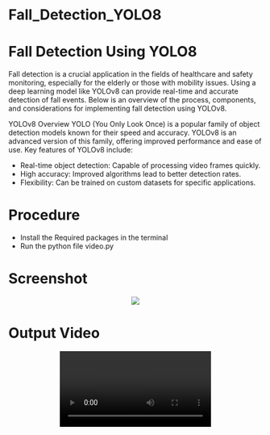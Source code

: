 # Fall_Detection_YOLO8

# Fall Detection Using YOLO8
Fall detection is a crucial application in the fields of healthcare and safety monitoring, especially for the elderly or those with mobility issues. Using a deep learning model like YOLOv8 can provide real-time and accurate detection of fall events. Below is an overview of the process, components, and considerations for implementing fall detection using YOLOv8.

YOLOv8 Overview
YOLO (You Only Look Once) is a popular family of object detection models known for their speed and accuracy. YOLOv8 is an advanced version of this family, offering improved performance and ease of use. Key features of YOLOv8 include:
* Real-time object detection: Capable of processing video frames quickly.
* High accuracy: Improved algorithms lead to better detection rates.
* Flexibility: Can be trained on custom datasets for specific applications.

# Procedure
* Install the Required packages in the terminal 
* Run the python file video.py

# Screenshot
<p align = "Center">
   <img src = 'https://github.com/AashikaShravani/Fall_Detection_YOLO8/assets/140937457/652de64a-a72f-45b9-89a2-72c0cc981e61' >
</p>

# Output Video 
<p align = "Center">
   <video src = 'https://github.com/AashikaShravani/Fall_Detection_YOLO8/assets/140937457/8e8802c3-c414-4f46-8518-c9d4674aa882' >
</p>

